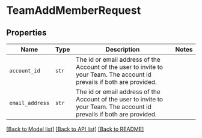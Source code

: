 # TeamAddMemberRequest



## Properties

| Name | Type | Description | Notes |
| ---- | ---- | ----------- | ----- |
| `account_id` | ```str``` |  The id or email address of the Account of the user to invite to your Team. The account id prevails if both are provided.  |  |
| `email_address` | ```str``` |  The id or email address of the Account of the user to invite to your Team. The account id prevails if both are provided.  |  |


[[Back to Model list]](../README.md#documentation-for-models) [[Back to API list]](../README.md#documentation-for-api-endpoints) [[Back to README]](../README.md)


